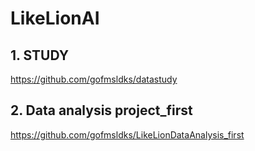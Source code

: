 # LikeLionAI
 
 ## 1.  STUDY
 https://github.com/gofmsldks/datastudy
 
 ## 2. Data analysis project_first
https://github.com/gofmsldks/LikeLionDataAnalysis_first
